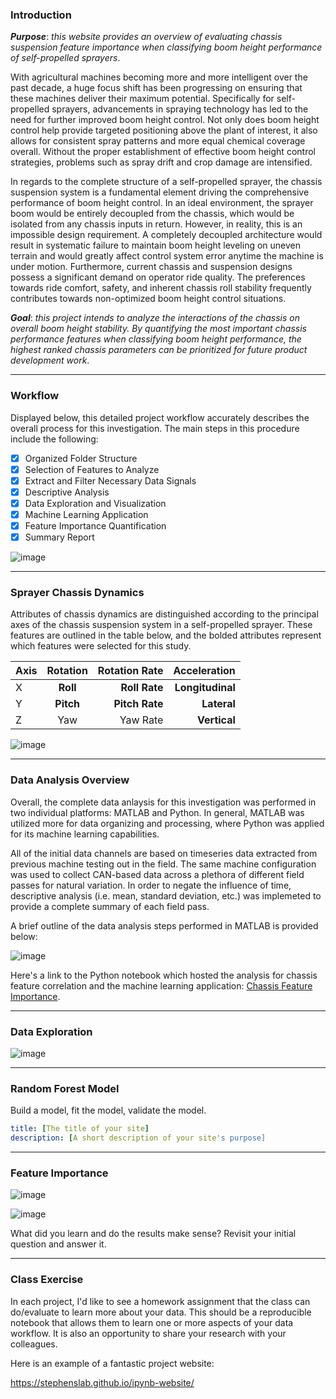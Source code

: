 ### Introduction

**_Purpose_**: _this website provides an overview of evaluating chassis suspension feature importance when classifying boom height performance of self-propelled sprayers_.

With agricultural machines becoming more and more intelligent over the past decade, a huge focus shift has been progressing on ensuring that these machines deliver their maximum potential.  Specifically for self-propelled sprayers, advancements in spraying technology has led to the need for further improved boom height control.  Not only does boom height control help provide targeted positioning above the plant of interest, it also allows for consistent spray patterns and more equal chemical coverage overall.  Without the proper establishment of effective boom height control strategies, problems such as spray drift and crop damage are intensified.

In regards to the complete structure of a self-propelled sprayer, the chassis suspension system is a fundamental element driving the comprehensive performance of boom height control.  In an ideal environment, the sprayer boom would be entirely decoupled from the chassis, which would be isolated from any chassis inputs in return.  However, in reality, this is an impossible design requirement.  A completely decoupled architecture would result in systematic failure to maintain boom height leveling on uneven terrain and would greatly affect control system error anytime the machine is under motion.  Furthermore, current chassis and suspension designs possess a significant demand on operator ride quality.  The preferences towards ride comfort, safety, and inherent chassis roll stability frequently contributes towards non-optimized boom height control situations.

**_Goal_**: _this project intends to analyze the interactions of the chassis on overall boom height stability.  By quantifying the most important chassis performance features when classifying boom height performance, the highest ranked chassis parameters can be prioritized for future product development work_.  

***

### Workflow

Displayed below, this detailed project workflow accurately describes the overall process for this investigation.  The main steps in this procedure include the following:

- [x] Organized Folder Structure
- [x] Selection of Features to Analyze
- [x] Extract and Filter Necessary Data Signals
- [x] Descriptive Analysis
- [x] Data Exploration and Visualization
- [x] Machine Learning Application
- [x] Feature Importance Quantification
- [x] Summary Report

![image](PNG/updated_project_workflow.PNG "Workflow Diagram")

***

### Sprayer Chassis Dynamics

Attributes of chassis dynamics are distinguished according to the principal axes of the chassis suspension system in a self-propelled sprayer.  These features are outlined in the table below, and the bolded attributes represent which features were selected for this study.

| Axis | Rotation | Rotation Rate  |  Acceleration   |
| ------------- |:-------------:| -----:| -----:|
| X | **Roll**  | **Roll Rate** | **Longitudinal**  |
| Y | **Pitch** | **Pitch Rate** |  **Lateral**  |
| Z | Yaw   | Yaw Rate |  **Vertical**  |

![image](PNG/Sprayer_System_Diagram.PNG "System Diagram")

***

### Data Analysis Overview

Overall, the complete data anlaysis for this investigation was performed in two individual platforms: MATLAB and Python.  In general, MATLAB was utilized more for data organizing and processing, where Python was applied for its machine learning capabilities.  

All of the initial data channels are based on timeseries data extracted from previous machine testing out in the field.  The same machine configuration was used to collect CAN-based data across a plethora of different field passes for natural variation.  In order to negate the influence of time, descriptive analysis (i.e. mean, standard deviation, etc.) was implemeted to provide a complete summary of each field pass.

A brief outline of the data analysis steps performed in MATLAB is provided below:  

![image](PNG/Matlab_Code_Outline.PNG "MATLAB Code Outline")

Here's a link to the Python notebook which hosted the analysis for chassis feature correlation and the machine learning application: [Chassis Feature Importance](https://nbviewer.jupyter.org/github/badams97/Sprayer_Chassis_Features/blob/master/ABE%20516%20Project%20-%20Bailey%20Adams.ipynb).

***

### Data Exploration

![image](PNG/Correlation_Plot.PNG "Feature Correlation Plot")

***

### Random Forest Model

Build a model, fit the model, validate the model.

```yml
title: [The title of your site]
description: [A short description of your site's purpose]
```

***

### Feature Importance

![image](PNG/Feature_Importance.PNG "Feature Importance")

![image](PNG/Tree_Visual.PNG "Decision Tree Visual")

What did you learn and do the results make sense?  Revisit your initial question and answer it.

***

### Class Exercise

In each project, I'd like to see a homework assignment that the class can do/evaluate to learn more about your data.  This should be a reproducible notebook that allows them to learn one or more aspects of your data workflow.  It is also an opportunity to share your research with your colleagues.

Here is an example of a fantastic project website:

https://stephenslab.github.io/ipynb-website/
